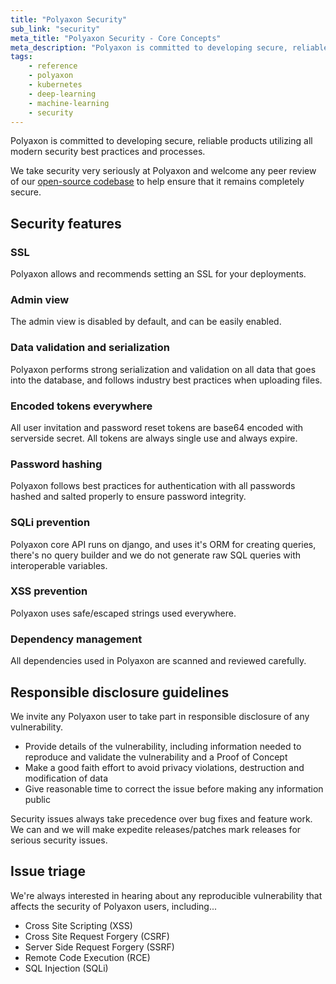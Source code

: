 ```yaml
---
title: "Polyaxon Security"
sub_link: "security"
meta_title: "Polyaxon Security - Core Concepts"
meta_description: "Polyaxon is committed to developing secure, reliable products utilizing all modern security best practices. Find out more!"
tags:
    - reference
    - polyaxon
    - kubernetes
    - deep-learning
    - machine-learning
    - security
---
```


Polyaxon is committed to developing secure, reliable products utilizing all modern security best practices and processes.

We take security very seriously at Polyaxon and welcome any peer review of our [open-source codebase](https://github.com/polyaxon/polyaxon) to help ensure that it remains completely secure.


## Security features

### SSL

Polyaxon allows and recommends setting an SSL for your deployments.

### Admin view

The admin view is disabled by default, and can be easily enabled.

### Data validation and serialization

Polyaxon performs strong serialization and validation on all data that goes into the database, and follows industry best practices when uploading files.

### Encoded tokens everywhere

All user invitation and password reset tokens are base64 encoded with serverside secret. All tokens are always single use and always expire.

### Password hashing

Polyaxon follows best practices for authentication with all passwords hashed and salted properly to ensure password integrity.

### SQLi prevention

Polyaxon core API runs on django, and uses it's ORM for creating queries, there's no query builder and we do not generate raw SQL queries with interoperable variables.

### XSS prevention

Polyaxon uses safe/escaped strings used everywhere.

### Dependency management

All dependencies used in Polyaxon are scanned and reviewed carefully.


## Responsible disclosure guidelines

We invite any Polyaxon user to take part in responsible disclosure of any vulnerability.

- Provide details of the vulnerability, including information needed to reproduce and validate the vulnerability and a Proof of Concept
- Make a good faith effort to avoid privacy violations, destruction and modification of data
- Give reasonable time to correct the issue before making any information public

Security issues always take precedence over bug fixes and feature work. We can and we will make expedite releases/patches mark releases for serious security issues.

## Issue triage

We're always interested in hearing about any reproducible vulnerability that affects the security of Polyaxon users, including...

- Cross Site Scripting (XSS)
- Cross Site Request Forgery (CSRF)
- Server Side Request Forgery (SSRF)
- Remote Code Execution (RCE)
- SQL Injection (SQLi)

